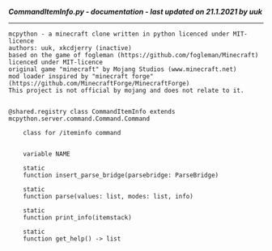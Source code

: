 ***CommandItemInfo.py - documentation - last updated on 21.1.2021 by uuk***
___

    mcpython - a minecraft clone written in python licenced under MIT-licence
    authors: uuk, xkcdjerry (inactive)
    based on the game of fogleman (https://github.com/fogleman/Minecraft) licenced under MIT-licence
    original game "minecraft" by Mojang Studios (www.minecraft.net)
    mod loader inspired by "minecraft forge" (https://github.com/MinecraftForge/MinecraftForge)
    This project is not official by mojang and does not relate to it.


    @shared.registry class CommandItemInfo extends mcpython.server.command.Command.Command
        
        class for /iteminfo command


        variable NAME

        static
        function insert_parse_bridge(parsebridge: ParseBridge)

        static
        function parse(values: list, modes: list, info)

        static
        function print_info(itemstack)

        static
        function get_help() -> list